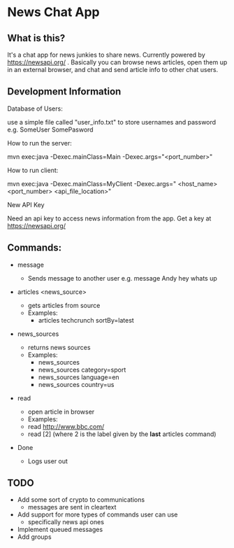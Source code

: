# News Chat App

## What is this?

It's a chat app for news junkies to share news. Currently powered by https://newsapi.org/ . Basically you can browse news
articles, open them up in an external browser, and chat and send article info to other chat users. 

## Development Information

Database of Users:

use a simple file called "user_info.txt" to store usernames and password
e.g. SomeUser SomePasword

How to run the server:

mvn exec:java -Dexec.mainClass=Main -Dexec.args="<port_number>"

How to run client:

mvn exec:java -Dexec.mainClass=MyClient -Dexec.args=" <host_name> <port_number> <api_file_location>"

New API Key

Need an api key to access news information from the app. Get a key at https://newsapi.org/


## Commands:

- message <person>
   - Sends message to another user e.g. message Andy hey whats up
- articles <news_source>
   - gets articles from source
   - Examples:
      - articles techcrunch sortBy=latest
- news_sources
   - returns news sources
   - Examples:
      - news_sources
      - news_sources category=sport
      - news_sources language=en
      - news_sources country=us
- read
   - open article in browser
   - Examples:
   - read http://www.bbc.com/
   - read [2] (where 2 is the label given by the __last__ articles command)

- Done
   - Logs user out

## TODO

- Add some sort of crypto to communications
   - messages are sent in cleartext
- Add support for more types of commands user can use
  - specifically news api ones
- Implement queued messages
- Add groups
